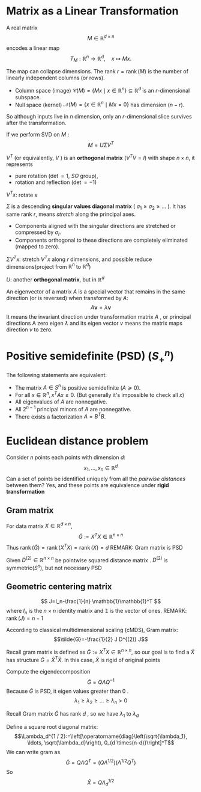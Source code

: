 # Matrix as a Linear Transformation
A real matrix
$$
M \in \mathbb{R}^{d \times n}
$$
encodes a linear map
$$
T_M: \mathbb{R}^n \longrightarrow \mathbb{R}^d, \quad x \mapsto M x .
$$

The map can collapse dimensions.
The rank $r=\operatorname{rank}(M)$ is the number of linearly independent columns (or rows).
- Column space (image) $\mathcal{C}(M)=\left\{M x \mid x \in \mathbb{R}^n\right\} \subseteq \mathbb{R}^d$ is an $r$-dimensional subspace.
- Null space (kernel) $\mathcal{N}(M)=\left\{x \in \mathbb{R}^n \mid M x=0\right\}$ has dimension $(n-r)$.

So although inputs live in $n$ dimension, only an $r$-dimensional slice survives after the transformation.

If we perform SVD on $M$ :
$$
M=U \Sigma V^T
$$

$V^T$ (or equivalently, $V$ ) is an **orthogonal matrix** $\left(V^T V=I\right)$ with shape $n\times n$,  it represents 
- pure rotation ($\det=1$, $SO$ group), 
- rotation and reflection ($\det=-1$)

$V^Tx$: rotate $x$ 

$\Sigma$ is a descending **singular values diagonal matrix** ( $\sigma_1 \geq \sigma_2 \geq \ldots$ ). It has same rank $r$, means *stretch* along the principal axes.
- Components aligned with the singular directions are stretched or compressed by $\sigma_i$.
- Components orthogonal to these directions are completely eliminated (mapped to zero).

$\Sigma V^Tx$: stretch $V^Tx$ along $r$ dimensions, and possible reduce dimensions(project from $\mathbb{R}^n$ to $\mathbb{R}^d$) 

$U$: another **orthogonal matrix**, but in $\mathbb{R}^d$ 

An eigenvector of a matrix $A$ is a special vector that remains in the same direction (or is reversed) when transformed by $A$:
$$
A \mathbf{v}=\lambda \mathbf{v}
$$
It means the invariant direction under transformation matrix $A$ , or principal directions
A zero eigen $\lambda$ and its eigen vector $v$ means the matrix maps direction $v$ to zero.  

# Positive semidefinite (PSD)  ($S_{+}^n$)
The following statements are equivalent:
- The matrix $A \in S^n$ is positive semidefinite $(A \succeq 0)$.
- For all $x \in \mathbb{R}^n, x^T A x \geq 0$.   (But generally it's impossible to check all $x$)
- All eigenvalues of $A$ are nonnegative.
- All $2^{n-1}$ principal minors of $A$ are nonnegative.
- There exists a factorization $A=B^T B$.

# Euclidean distance problem
Consider $n$ points each points with dimension $d$: 
$$x_1, \ldots, x_n \in \mathbb{R}^d$$
Can a set of points be identified uniquely from all the *pairwise distances* between them?
Yes, and these points are equivalence under **rigid transformation**

## Gram matrix
For data matrix $X\in \mathbb{R}^{d \times n}$, 
$$\tilde{G}:=X^TX\in\mathbb{R}^{n\times n}$$
Thus $\operatorname{rank}(\tilde{G})=\operatorname{rank}\left(X^T X\right)=\operatorname{rank}(X)=d$
REMARK: Gram matrix is PSD

Given $D^{(2)} \in \mathbb{R}^{n \times n}$ be pointwise squared distance matrix . $D^{(2)}$ is symmetric($S^n$), but not necessary PSD 

## Geometric centering matrix
$$
J=I_n-\frac{1}{n} \mathbb{1}\mathbb{1}^T
$$
where $I_n$ is the $n \times n$ identity matrix and $\mathbb{1}$ is the vector of ones.
REMARK:  $\operatorname{rank}(J)=n-1$ 

According to classical multidimensional scaling (cMDS), Gram matrix:
$$\tilde{G}=-\frac{1}{2} J D^{(2)} J$$

Recall gram matrix is defined as $\tilde{G}:=X^TX\in\mathbb{R}^{n\times n}$, so our goal is to find a $\hat{X}$ has structure  $\tilde{G}=\hat{X}^T \hat{X}$.  In this case,  $\hat{X}$ is rigid of original points 

Compute the eigendecomposition 
$$\tilde{G}=Q \Lambda Q^{-1}$$
Because $\tilde{G}$ is PSD, it eigen values greater than 0 . 
$$\lambda_1 \geq \lambda_2 \geq \ldots \geq \lambda_n > 0$$

Recall Gram matrix $\tilde{G}$ has rank $d$ , so we have $\lambda_1$ to $\lambda_d$ 

Define a square root diagonal matrix:
$$\Lambda_d^{1 / 2}:=\left[\operatorname{diag}\left(\sqrt{\lambda_1}, \ldots, \sqrt{\lambda_d}\right), 0_{d \times(n-d)}\right]^T$$
We can write gram as 
$$\tilde{G}=Q \Lambda Q^T=\left(Q \Lambda^{1 / 2}\right)\left(\Lambda^{1 / 2} Q^T\right)$$
So
$$\hat{X}=Q \Lambda_d^{1 / 2}$$



